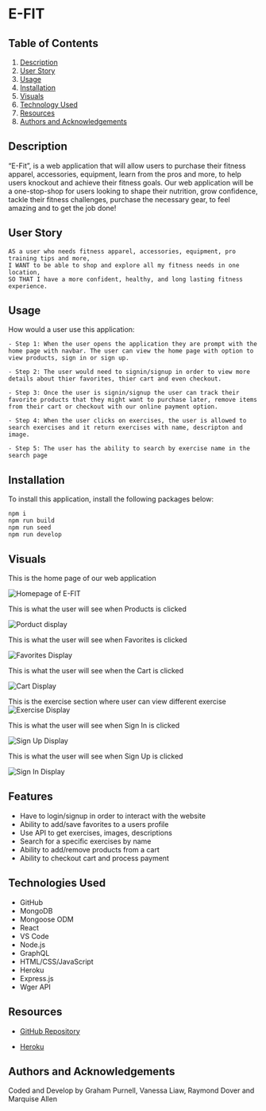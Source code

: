 # E-FIT

## Table of Contents
1. [Description](#description)
2. [User Story](#user-story)
3. [Usage](#usage)
4. [Installation](#installation)
5. [Visuals](#visuals)
6. [Technology Used](#technologies-used)
7. [Resources](#resources)
8. [Authors and Acknowledgements](#authors-and-acknowledgements)

## Description

“E-Fit”, is a web application that will allow users to purchase their fitness apparel, accessories, equipment, learn from the pros and more, to help users knockout and achieve their fitness goals. Our web application will be a one-stop-shop for users looking to shape their nutrition, grow confidence, tackle their fitness challenges, purchase the necessary gear, to feel amazing and to get the job done! 

## User Story

```
AS a user who needs fitness apparel, accessories, equipment, pro training tips and more,
I WANT to be able to shop and explore all my fitness needs in one location,
SO THAT I have a more confident, healthy, and long lasting fitness experience.

```

## Usage 

How would a user use this application:

```
- Step 1: When the user opens the application they are prompt with the home page with navbar. The user can view the home page with option to view products, sign in or sign up. 

- Step 2: The user would need to signin/signup in order to view more details about thier favorites, thier cart and even checkout.

- Step 3: Once the user is signin/signup the user can track their favorite products that they might want to purchase later, remove items from their cart or checkout with our online payment option.

- Step 4: When the user clicks on exercises, the user is allowed to search exercises and it return exercises with name, descripton and image.

- Step 5: The user has the ability to search by exercise name in the search page
```

## Installation

To install this application, install the following packages below:

```
npm i 
npm run build
npm run seed
npm run develop
```

## Visuals

This is the home page of our web application 

![Homepage of E-FIT](./client/src/assets/images/home.png)

This is what the user will see when Products is clicked 

![Porduct display](./client/src/assets/images/product.png)

This is what the user will see when Favorites is clicked 

![Favorites Display](./client/src/assets/images/favorite.png)

This is what the user will see when the Cart is clicked 

![Cart Display](./client/src/assets/images/cart.png)

This is the exercise section where user can view different exercise
![Exercise Display](./client/src/assets/images/exercise.png)

This is what the user will see when Sign In is clicked 

![Sign Up Display](./client/src/assets/images/login.png)

This is what the user will see when Sign Up is clicked 

![Sign In Display](./client/src/assets/images/signup.png)

## Features

- Have to login/signup in order to interact with the website
- Ability to add/save favorites to a users profile
- Use API to get exercises, images, descriptions
- Search for a specific exercises by name
- Ability to add/remove products from a cart
- Ability to checkout cart and process payment

## Technologies Used

- GitHub
- MongoDB
- Mongoose ODM
- React 
- VS Code
- Node.js
- GraphQL
- HTML/CSS/JavaScript
- Heroku
- Express.js
- Wger API

## Resources

* [GitHub Repository](https://github.com/VanessaLiaw021/E-Fit)

* [Heroku](https://project-3.herokuapp.com/)

## Authors and Acknowledgements

Coded and Develop by Graham Purnell, Vanessa Liaw, Raymond Dover and Marquise Allen